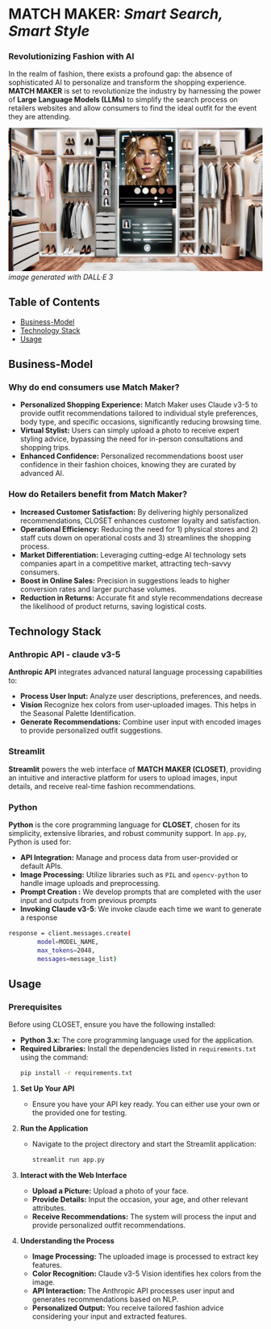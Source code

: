# MATCH MAKER: *Smart Search, Smart Style*

### Revolutionizing Fashion with AI

In the realm of fashion, there exists a profound gap: the absence of sophisticated AI to personalize and transform the shopping experience. **MATCH MAKER** is set to revolutionize the industry by harnessing the power of **Large Language Models (LLMs)** to simplify the search process on retailers websites and allow consumers to find the ideal outfit for the event they are attending.


![CLOSET Logo](./MATCH_MAKER.png)
*image generated with DALL·E 3*



## Table of Contents
- [Business-Model](#business-model)
- [Technology Stack](#technology-stack)
- [Usage](#usage)


## Business-Model

### Why do end consumers use Match Maker?

- **Personalized Shopping Experience:** Match Maker uses Claude v3-5 to provide outfit recommendations tailored to individual style preferences, body type, and specific occasions, significantly reducing browsing time.
- **Virtual Stylist:** Users can simply upload a photo to receive expert styling advice, bypassing the need for in-person consultations and shopping trips.
- **Enhanced Confidence:** Personalized recommendations boost user confidence in their fashion choices, knowing they are curated by advanced AI.

### How do Retailers benefit from Match Maker?

- **Increased Customer Satisfaction:** By delivering highly personalized recommendations, CLOSET enhances customer loyalty and satisfaction.
- **Operational Efficiency:** Reducing the need for 1) physical stores and 2) staff cuts down on operational costs and 3) streamlines the shopping process.
- **Market Differentiation:** Leveraging cutting-edge AI technology sets companies apart in a competitive market, attracting tech-savvy consumers.
- **Boost in Online Sales:** Precision in suggestions leads to higher conversion rates and larger purchase volumes.
- **Reduction in Returns:** Accurate fit and style recommendations decrease the likelihood of product returns, saving logistical costs.


## Technology Stack

### Anthropic API - claude v3-5 
**Anthropic API** integrates advanced natural language processing capabilities to:
- **Process User Input:** Analyze user descriptions, preferences, and needs.
- **Vision** Recognize hex colors from user-uploaded images. This helps in the Seasonal Palette Identification.
- **Generate Recommendations:** Combine user input with encoded images to provide personalized outfit suggestions.

### Streamlit
**Streamlit** powers the web interface of **MATCH MAKER (CLOSET)**, providing an intuitive and interactive platform for users to upload images, input details, and receive real-time fashion recommendations.

### Python
**Python** is the core programming language for **CLOSET**, chosen for its simplicity, extensive libraries, and robust community support. In `app.py`, Python is used for:
- **API Integration:** Manage and process data from user-provided or default APIs.
- **Image Processing:** Utilize libraries such as `PIL` and `opencv-python` to handle image uploads and preprocessing.
- **Prompt Creation :** We develop prompts that are completed with the user input and outputs from previous prompts
- **Invoking Claude v3-5**: We invoke claude each time we want to generate a response 

```sh
response = client.messages.create(
        model=MODEL_NAME,
        max_tokens=2048,
        messages=message_list)
```
        



## Usage

### Prerequisites
Before using CLOSET, ensure you have the following installed:
- **Python 3.x:** The core programming language used for the application.
- **Required Libraries:** Install the dependencies listed in `requirements.txt` using the command:
    ```sh
    pip install -r requirements.txt
    ```

1. **Set Up Your API**
   - Ensure you have your API key ready. You can either use your own or the provided one for testing. 

2. **Run the Application**
   - Navigate to the project directory and start the Streamlit application:
     ```sh
     streamlit run app.py
     ```

3. **Interact with the Web Interface**
   - **Upload a Picture:** Upload a photo of your face.
   - **Provide Details:** Input the occasion, your age, and other relevant attributes.
   - **Receive Recommendations:** The system will process the input and provide personalized outfit recommendations.



4. **Understanding the Process**
   - **Image Processing:** The uploaded image is processed to extract key features.
   - **Color Recognition:** Claude v3-5 Vision identifies hex colors from the image.
   - **API Interaction:** The Anthropic API processes user input and generates recommendations based on NLP.
   - **Personalized Output:** You receive tailored fashion advice considering your input and extracted features.


